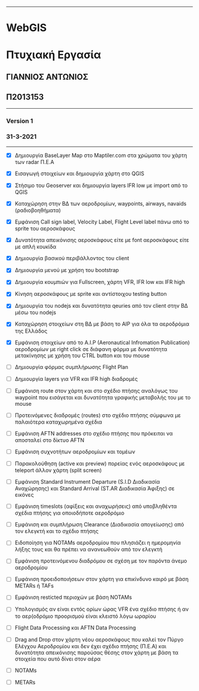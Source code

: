 **********************
# WebGIS
# Πτυχιακή Εργασία 
## ΓΙΑΝΝΙΟΣ ΑΝΤΩΝΙΟΣ
## Π2013153
**********************
### Version 1
### 31-3-2021
**********************

- [x] Δημιουργία BaseLayer Map στο Maptiler.com στα χρώματα του χάρτη των radar Π.Ε.Α
- [x] Εισαγωγή στοιχείων και δημιουργία χάρτη στο QGIS
- [x] Στήσιμο του Geoserver και δημιουργία layers IFR low με import από το QGIS
- [x] Καταχώρηση στην ΒΔ των αεροδρομίων, waypoints, airways, navaids (ραδιοβοηθήματα)
- [x] Εμφάνιση Call sign label, Velocity Label, Flight Level label πάνω από το sprite
      του αεροσκάφους
- [x] Δυνατότητα απεικόνισης αεροσκάφους είτε με font αεροσκάφους είτε με απλή κουκίδα
- [x] Δημιουργία βασικού περιβάλλοντος του client
- [x] Δημιουργία μενού με χρήση του bootstrap
- [x] Δημιουργία κουμπιών για Fullscreen, χάρτη VFR, IFR low και IFR high
- [x] Κίνηση αεροσκάφους με sprite και αντίστοιχου testing button 
- [x] Δημιουργία του nodejs και δυνατότητα qeuries από τον client στην ΒΔ μέσω του nodejs
- [x] Καταχώρηση στοιχείων στη ΒΔ με βάση το AIP για όλα τα αεροδρόμια της Ελλάδος
- [x] Εμφάνιση στοιχείων από το Α.Ι.P (Aeronautical Infromation Publication) αεροδρομίων με right click
      σε διάφανη φόρμα με δυνατότητα μετακίνησης με χρήση του CTRL button και του mouse
- [ ] Δημιουργία φόρμας συμπλήρωσης Flight Plan
- [ ] Δημιουργία layers για VFR και IFR high διαδρομές
- [ ] Εμφάνιση route στον χάρτη και στο σχέδιο πτήσης αναλόγως του waypoint που εισάγεται 
      και δυνατότητα γραφικής μεταβολής του με το mouse
- [ ] Προτεινόμενες διαδρομές (routes) στο σχέδιο πτήσης σύμφωνα με παλαιότερα καταχωρημένα σχέδια
- [ ] Εμφάνιση AFTN addresses στο σχέδιο πτήσης που πρόκειται να αποσταλεί στο δίκτυο AFTN
- [ ] Εμφάνιση συχνοτήτων αεροδρομίων και τομέων
- [ ] Παρακολούθηση (active και preview) πορείας ενός αεροσκάφους με teleport άλλον χάρτη (split screen)
- [ ] Εμφάνιση Standard Instrument Departure (S.I.D Διαδικασία Αναχώρησης) και Standard Arrival
      (ST.AR Διαδικασία Άφιξης) σε εικόνες
- [ ] Εμφάνιση timeslots (αφίξεις και αναχωρήσεις)  από υποβληθέντα σχέδια πτήσης για οποιοδήποτε αεροδρόμιο
- [ ] Εμφάνιση και συμπλήρωση Clearance (Διαδικασία απογείωσης) από τον ελεγκτή και το σχέδιο πτήσης
- [ ] Ειδοποίηση για NOTAMs αεροδρομίου που πλησιάζει η ημερομηνία λήξης τους και θα πρέπει να ανανεωθούν από τον ελεγκτή
- [ ] Εμφάνιση προτεινόμενου διαδρόμου σε σχέση με τον παρόντα άνεμο αεροδρομίου
- [ ] Εμφάνιση προειδοποιήσεων στον χάρτη για επικίνδυνο καιρό με βάση METARs ή TAFs
- [ ] Εμφάνιση resticted περιοχών με βάση ΝΟΤΑΜs
- [ ] Υπολογισμός αν είναι εντός ορίων ώρας VFR ένα σχέδιο πτήσης ή αν το αερ(οδρόμιο προορισμού είναι κλειστό λόγω ωραρίου
- [ ] Flight Data Processing και AFTN Data Processing 
- [ ] Drag and Drop στον χάρτη νέου αεροσκάφους που καλεί τον Πύργο Ελέγχου Αεροδρομίου και δεν έχει σχέδιο πτήσης (Π.Ε.Α)
      και δυνατότητα απεικόνισης παρούσας θέσης στον χάρτη με βάση τα στοιχεία που αυτό δίνει στον αέρα
- [ ] ΝΟΤΑΜs
- [ ] METARs





         
